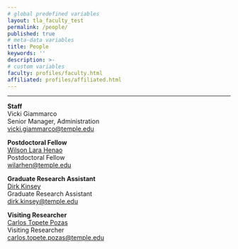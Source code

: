 ```yaml
---
# global predefined variables
layout: tla_faculty_test
permalink: /people/
published: true
# meta-data variables
title: People
keywords: ''
description: >-
# custom variables
faculty: profiles/faculty.html
affiliated: profiles/affiliated.html
---
```

___

**Staff**<br>
Vicki Giammarco<br>
Senior Manager, Administration<br>
[vicki.giammarco@temple.edu](mailto:vicki.giammarco@temple.edu)<br>

**Postdoctoral Fellow**<br>
[Wilson Lara Henao](https://liberalarts.temple.edu/academics/faculty/lara-henao-wilson)<br>
Postdoctoral Fellow<br>
[wilarhen@temple.edu](mailto:wilarhen@temple.edu)<br>

**Graduate Research Assistant**<br>
[Dirk Kinsey](https://liberalarts.temple.edu/academics/departments/geography-and-urban-studies/kinsey-dirk?action)<br>
Graduate Research Assistant<br>
[dirk.kinsey@temple.edu](mailto:dirk.kinsey@temple.edu)<br>

**Visiting Researcher**<br>
[Carlos Topete Pozas](https://liberalarts.temple.edu/academics/faculty/topete-pozas-carlos)<br>
Visiting Researcher<br>
[carlos.topete.pozas@temple.edu](carlos.topete.pozas@temple.edu)<br>
